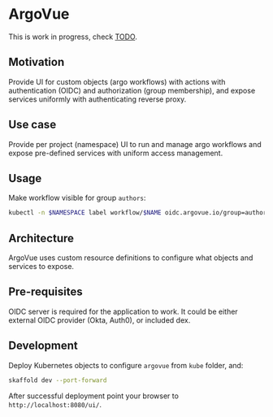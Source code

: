 # ArgoVue

This is work in progress, check [TODO](TODO.md).

## Motivation

Provide UI for custom objects (argo workflows) with actions with authentication (OIDC) and authorization (group membership),
and expose services uniformly with authenticating reverse proxy.

## Use case

Provide per project (namespace) UI to run and manage argo workflows and expose pre-defined services with uniform access management.

## Usage

Make workflow visible for group `authors`:

```sh
kubectl -n $NAMESPACE label workflow/$NAME oidc.argovue.io/group=authors
```

## Architecture

ArgoVue uses custom resource definitions to configure what objects and services to expose.

## Pre-requisites

OIDC server is required for the application to work. It could be either external OIDC provider (Okta, Auth0), or included
dex.

## Development

Deploy Kubernetes objects to configure `argovue` from `kube` folder, and:

```sh
skaffold dev --port-forward
```

After successful deployment point your browser to `http://localhost:8080/ui/`.
